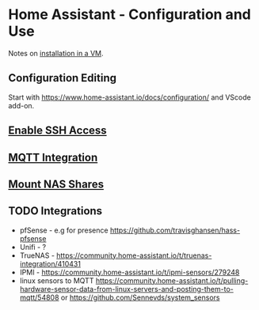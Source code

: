 # Home Assistant - Configuration and Use

Notes on [installation in a VM](/proxmox/home-assistant.md).

## Configuration Editing

Start with https://www.home-assistant.io/docs/configuration/ and VScode add-on.

## [Enable SSH Access](home-assistant-ssh.html)

## [MQTT Integration](home-assistant-mqtt.html)

## [Mount NAS Shares](home-assistant-nas.html)

## TODO Integrations

* pfSense - e.g for presence https://github.com/travisghansen/hass-pfsense
* Unifi - ?
* TrueNAS - https://community.home-assistant.io/t/truenas-integration/410431
* IPMI - https://community.home-assistant.io/t/ipmi-sensors/279248
* linux sensors to MQTT https://community.home-assistant.io/t/pulling-hardware-sensor-data-from-linux-servers-and-posting-them-to-mqtt/54808
or  https://github.com/Sennevds/system_sensors
